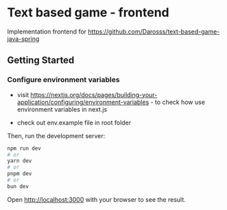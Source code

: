 # Text based game - frontend

Implementation frontend for https://github.com/Darosss/text-based-game-java-spring

## Getting Started

### Configure environment variables

- visit https://nextjs.org/docs/pages/building-your-application/configuring/environment-variables - to check how use environment variables in next.js

- check out env.example file in root folder

Then, run the development server:

```bash
npm run dev
# or
yarn dev
# or
pnpm dev
# or
bun dev
```

Open [http://localhost:3000](http://localhost:3000) with your browser to see the result.
